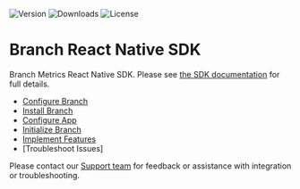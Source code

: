 ![Version](https://img.shields.io/npm/v/react-native-branch)
![Downloads](https://img.shields.io/npm/dm/react-native-branch)
![License](https://img.shields.io/npm/l/react-native-branch)

[Configure Branch]: https://help.branch.io/developers-hub/docs/react-native-basic-integration#1-configure-branch-dashboard
[Install Branch]: https://help.branch.io/developers-hub/docs/react-native-basic-integration#2-install-branch
[Configure App]: https://help.branch.io/developers-hub/docs/react-native-basic-integration#3-configure-app
[Initialize Branch]: https://help.branch.io/developers-hub/docs/react-native-basic-integration#4-initialize-branch
[Validate Integration and Troubleshoot Issues]: https://help.branch.io/developers-hub/docs/react-native-basic-integration#5-validate-integration
[Implement Features]: https://help.branch.io/developers-hub/docs/react-native-advanced-features

# Branch React Native SDK

Branch Metrics React Native SDK. Please see
[the SDK documentation](https://help.branch.io/developers-hub/docs/react-native)
for full details.

- [Configure Branch]
- [Install Branch]
- [Configure App]
- [Initialize Branch]
- [Implement Features]
- [Troubleshoot Issues]

Please contact our [Support team](https://help.branch.io/using-branch/page/submit-a-ticket) for feedback or assistance with integration or
troubleshooting.
